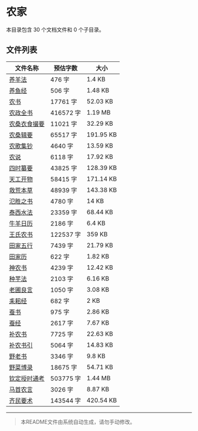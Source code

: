 # 农家

本目录包含 30 个文档文件和 0 个子目录。

## 文件列表

| 文件名称 | 预估字数 | 大小 |
|---------|---------|------|
| [养羊法](子藏/农家/养羊法.md) | 476 字 | 1.4 KB |
| [养鱼经](子藏/农家/养鱼经.md) | 506 字 | 1.48 KB |
| [农书](子藏/农家/农书.md) | 17761 字 | 52.03 KB |
| [农政全书](子藏/农家/农政全书.md) | 416572 字 | 1.19 MB |
| [农桑衣食撮要](子藏/农家/农桑衣食撮要.md) | 11021 字 | 32.29 KB |
| [农桑辑要](子藏/农家/农桑辑要.md) | 65517 字 | 191.95 KB |
| [农歌集钞](子藏/农家/农歌集钞.md) | 4640 字 | 13.59 KB |
| [农说](子藏/农家/农说.md) | 6118 字 | 17.92 KB |
| [四时纂要](子藏/农家/四时纂要.md) | 43825 字 | 128.39 KB |
| [天工开物](子藏/农家/天工开物.md) | 58415 字 | 171.14 KB |
| [救荒本草](子藏/农家/救荒本草.md) | 48939 字 | 143.38 KB |
| [氾胜之书](子藏/农家/氾胜之书.md) | 4780 字 | 14 KB |
| [泰西水法](子藏/农家/泰西水法.md) | 23359 字 | 68.44 KB |
| [牛羊日历](子藏/农家/牛羊日历.md) | 2186 字 | 6.4 KB |
| [王氏农书](子藏/农家/王氏农书.md) | 122537 字 | 359 KB |
| [田家五行](子藏/农家/田家五行.md) | 7439 字 | 21.79 KB |
| [田家历](子藏/农家/田家历.md) | 622 字 | 1.82 KB |
| [神农书](子藏/农家/神农书.md) | 4239 字 | 12.42 KB |
| [种芋法](子藏/农家/种芋法.md) | 2103 字 | 6.16 KB |
| [老圃良言](子藏/农家/老圃良言.md) | 1050 字 | 3.08 KB |
| [耒耜经](子藏/农家/耒耜经.md) | 682 字 | 2 KB |
| [蚕书](子藏/农家/蚕书.md) | 975 字 | 2.86 KB |
| [蚕经](子藏/农家/蚕经.md) | 2617 字 | 7.67 KB |
| [补农书](子藏/农家/补农书.md) | 7725 字 | 22.63 KB |
| [补农书引](子藏/农家/补农书引.md) | 5064 字 | 14.83 KB |
| [野老书](子藏/农家/野老书.md) | 3346 字 | 9.8 KB |
| [野菜博录](子藏/农家/野菜博录.md) | 18675 字 | 54.71 KB |
| [钦定授时通考](子藏/农家/钦定授时通考.md) | 503775 字 | 1.44 MB |
| [马首农言](子藏/农家/马首农言.md) | 3026 字 | 8.87 KB |
| [齐民要术](子藏/农家/齐民要术.md) | 143544 字 | 420.54 KB |

---

> 本README文件由系统自动生成，请勿手动修改。
